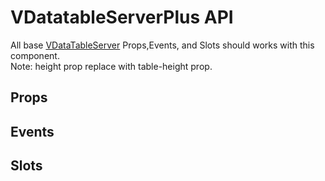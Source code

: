 <script setup>
import { ref } from 'vue';

// Props
const propsSearch = ref(null);
const propsHeaders = ref([
    { title: 'Name', key: 'name' },
    { title: 'Type', key: 'type' },
    { title: 'Default', key: 'default' },
]);
const propsItems = ref([
    {
        name: 'headers',
        type: `
            All default headers properties and these:<br/>
            isShow: boolean | false<br/>
            filterable?: boolean | undefined<br/>
            filterType: string | FilterType | 'eq' | 'neq' | 'starts' | 'contains' | 'notcontains' | 'ends' | undefined<br/>
            filterMode?: string | FilterMode | 'selection' | 'types' | undefined<br/>
            allFilterValue?: any | undefined<br/>
            filterValue?: any | undefined<br/>
            filterItems?: [any] | undefined<br/>
        `,
        default: 'undefined',
        detail: 'Other than default headers properties.'
    },
    {
        name: 'title',
        type: 'string',
        default: 'undefined',
        detail: 'Title text on table header.'
    },
    { 
        name: 'hide-title-bar',
        type: 'boolean',
        default: false,
        detail: 'Hide title bar including column menu and header commands.'
    },
    {
        name: 'hide-column-menu',
        type: 'boolean',
        default: false,
        detail: 'Hide column menu.'
    },
    {
        name: 'drag-menu-height',
        type: 'number',
        default: '250',
        detail: 'Set height for column menu popup list to show vertical scrollbar.'
    },
    {
        name: 'column-menu-z-index',
        type: 'string | number',
        default: 'undefined',
        detail: `Set z-index for Column menu by default it's uses vuetify VMenu defualt z-index.`
    },
    {
        name: 'drag-menu-icon',
        type: 'string',
        default: '$menu',
        detail: 'Set icon for column menu.'
    },
    {
        name: 'drag-item-icon',
        type: 'string',
        default: 'mdi-drag-vertical',
        detail: 'Set icon for column menu item drag icon.'
    },
    {
         name: 'hide-filter-row',
         type: 'boolean',
         default: false,
         detail: 'Hide heade filtr row.'
    },
    {
        name: 'filter-icon',
        type: 'string',
        default:' mdi-filter',
        detail: 'Set filter type menu icon'
    },
    {
        name: 'filter-menu-z-index',
        type: 'string | number',
        default: 'undefined',
        detail: `Set z-index for filter type menu by default it's uses vuetify VMenu defualt z-index.`
    },
    {
        name: 'hide-footer',
        type: 'boolean',
        default: false,
        detail: 'Hide footer i.e. pagination plus refresh button.'
    },
    {
        name: 'hide-refresh-button',
        type: 'boolean',
        default: false,
        detail: 'Hide footer refresh button.'
    },
    {
        name: 'refresh-icon',
        type: 'string',
        default: '$loading',
        detail: 'Set icon for footer refresh button.'
    },
    {
        name: 'remove-search-icon',
        type: 'string',
        default: 'mdi-magnify-minus',
        detail: 'Set icon for remove search button, which remove all search text from row filter.'
    },
    {
        name: 'show-right-panel',
        type: 'boolean',
        default: false,
        detail: 'Enable resize splitter in the table area and show right panel.'
    },
    {
        name: 'right-panel-fixed',
        type: 'boolean',
        default: true,
        detail: 'Set right panel will be fixed or resizeable.'
    },
    {
        name: 'right-panel-width',
        type: 'number',
        default: '20',
        detail: 'Set right panel width in number which will be use as percertage i.e. 20 means 20% width will be set for right panel and 80% width will be avaialable for left panel where VDataTableServer placed.'
    },
    {
        name: 'table-height',
        type: 'string | number',
        default: '250',
        detail: 'Set main table (VDataTableServer) height.'
    },
    {
        name: 'select-on-row',
        type: 'boolean',
        default: false,
        detail: 'Enable row selection, required item-value or return-object=true same like show-select, and also required "v-model:selected-row".'
    },
    {
        name: 'highlight-row',
        type: 'boolean',
        default: false,
        detail: 'Enable to apply "row-highlight-class" on "select-on-row".'
    },
    {
        name: 'row-highlight-class',
        type: 'string',
        default: 'undefined',
        detail: 'Set row highlight class, work with other highlight row props.'
    },
    { 
        name: 'selected-row',
        type: 'string | number | boolean |object',
        default: 'null',
        detail: 'v-model:selected-row is for getting a single selected row on row click work seperately with default selection.'
    },
    {
        name: 'header-text-size',
        type: 'string',
        default: 'undefined',
        detail: 'Set header title font size.'
    },
    {
        name: 'header-icon-size',
        type: 'string',
        default: 'undefined',
        detail: 'Set headers icon size (sort and group by icons).'
    },
    {
        name: 'group-by-icon',
        type: 'string',
        default: 'mdi-table-plus',
        detail: 'Set icon for group by button.'
    },
    { 
        name: 'group-sort-asc-icon',
        type: 'string',
        default: 'mdi-sort-ascending',
        detail: 'Set group sort ascending icon.'
    },
    {
        name: 'group-sort-desc-icon',
        type: 'string',
        default: 'mdi-sort-descending',
        detail: 'Set group sort descending icon.'
    },    
]);

// Events
const eventsSearch = ref(null);
const eventsHeaders = ref([
    { title: 'Name', key: 'name' },
    { title: 'Type', key: 'type' },
]);
const eventsItems = ref([
    {
        name: 'update:selectedRow',
        type: '[any]',
        detail: 'Emit on "selected-row" change.'
    },
    {
        name: 'click:refresh',
        type: '[any]',
        detail: 'Trigger on click footer refresh button.'
    },
    {
        name: 'click:row',
        type: '[any]',
        detail: 'Trigger on row click.'
    },
    {
        name: 'columnMenuOpened',
        type: '[boolean]',
        detail: 'Emit on column open or closed.'
    },
    {
        name: 'columnMenuDragChange',
        type: '[any]',
        detail: 'VueDraggable drag change event.'
    },
    {
        name: 'columnMenuChecked',
        type: '[any]',
        detail: 'Trigger on column show/hide checkbox click.'
    },
]);

// Slots
const slotsSearch = ref(null);
const slotsHeaders = ref([
    { title: 'Name', key: 'name' },
]);
const slotsItems = ref([
    {
        name: 'title',
        detail: 'Title slot in Titlebar.'
    },
    {
        name: 'pre-header-commands',
        detail: 'Slot before Print button in Titlebar.'
    },
    {
        name: 'post-header-commands',
        detail: 'Slot after Print button in Titlebar.'
    },
    {
        name: 'header-expand-section',
        detail: 'Slot below the Titlebar and above from VDataTableServer.'
    },
    {
        name: 'right-panel',
        detail: 'Right panel slot for ResizeableSplitter.'
    },
    {
        name: 'bottom-area',
        detail: 'Last bottom slot.'
    },
]);
</script>

# VDatatableServerPlus API

All base [VDataTableServer](https://vuetifyjs.com/en/api/v-data-table-server) Props,Events, and Slots should works with this component.<br/>
Note: height prop replace with table-height prop.


## Props
<client-only>
    <v-data-table hide-default-footer
        :items-per-page="-1"
        :items-per-page-options="-1"
        :search="propsSearch"
        :headers="propsHeaders"
        :items="propsItems">
        <template #body.prepend>
            <tr>
                <td colspan="3" class="bg-grey-lighten-3">
                    <v-text-field hide-details 
                        variant="flat"
                        prepend-inner-icon="search"
                        placeholder="Search"
                        v-model="propsSearch"/>
                </td>
            </tr>
        </template>
        <template #item="{item}">
            <tr rowspan="2">
                <td class="font-weight-bold text-blue">{{item.name}}</td>
                <td class="text-green" v-html="item.type"/>
                <td>
                    <span v-if="item.default === true || item.default === false" class="text-purple">{{item.default}}</span>
                    <span v-else-if="item.default === 'null' || item.default === 'undefined'" class="text-blue">{{item.default}}</span>
                    <span v-else class="text-green">{{item.default}}</span>
                </td>
            </tr>
            <tr>
                <td colspan="3">{{item.detail}}</td>
            </tr>
        </template>
    </v-data-table>
</client-only>

## Events
<client-only>
    <v-data-table hide-default-footer
        :items-per-page="-1"
        :items-per-page-options="-1"
        :search="eventsSearch"
        :headers="eventsHeaders"
        :items="eventsItems">
        <template #body.prepend>
            <tr>
                <td colspan="3" class="bg-grey-lighten-3">
                    <v-text-field hide-details 
                        variant="flat"
                        prepend-inner-icon="search"
                        placeholder="Search"
                        v-model="eventsSearch"/>
                </td>
            </tr>
        </template>
        <template #item="{item}">
            <tr rowspan="2">
                <td class="font-weight-bold text-blue">{{item.name}}</td>
                <td class="text-green">{{item.type}}</td>
            </tr>
            <tr>
                <td colspan="2">{{item.detail}}</td>
            </tr>
        </template>
    </v-data-table>
</client-only>

## Slots
<client-only>
    <v-data-table hide-default-footer
        :items-per-page="-1"
        :items-per-page-options="-1"
        :search="slotsSearch"
        :headers="slotsHeaders"
        :items="slotsItems">
        <template #body.prepend>
            <tr>
                <td colspan="3" class="bg-grey-lighten-3">
                    <v-text-field hide-details 
                        variant="flat"
                        prepend-inner-icon="search"
                        placeholder="Search"
                        v-model="eventsSearch"/>
                </td>
            </tr>
        </template>
        <template #item="{item}">
            <tr rowspan="2">
                <td class="font-weight-bold text-blue">{{item.name}}</td>
            </tr>
            <tr>
                <td>{{item.detail}}</td>
            </tr>
        </template>
    </v-data-table>
</client-only>